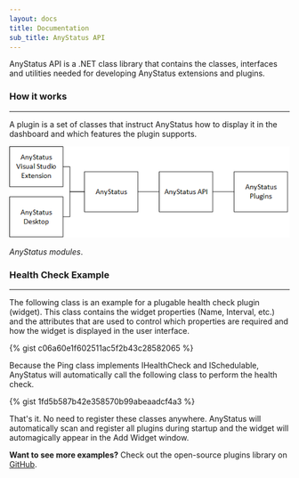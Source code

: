 ```yaml
---
layout: docs
title: Documentation
sub_title: AnyStatus API
---
```


AnyStatus API is a .NET class library that contains the classes, interfaces and utilities needed for developing AnyStatus extensions and plugins.

### How it works
---------------

A plugin is a set of classes that instruct AnyStatus how to display it in the dashboard and which features the plugin supports.

![AnyStatus Components](/assets/images/AnyStatusComponents.png)

_AnyStatus modules_.

### Health Check Example
-------------------

The following class is an example for a plugable health check plugin (widget).
This class contains the widget properties (Name, Interval, etc.) and the attributes that are used to control which properties are required
and how the widget is displayed in the user interface.

{% gist c06a60e1f602511ac5f2b43c28582065 %}

Because the Ping class implements IHealthCheck and ISchedulable, AnyStatus will automatically call the following class to perform the health check.

{% gist 1fd5b587b42e358570b99abeaadcf4a3 %}

That's it. No need to register these classes anywhere. AnyStatus will automatically scan and register all plugins during startup and 
the widget will automagically appear in the Add Widget window.

**Want to see more examples?** Check out the open-source plugins library on [GitHub](https://github.com/AnyStatus/Plugins).
